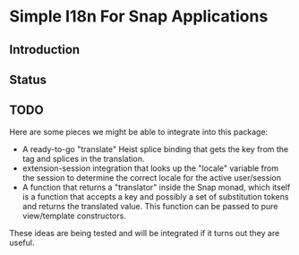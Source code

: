 # Simple I18n For Snap Applications


## Introduction


## Status


## TODO

Here are some pieces we might be able to integrate into this package:

  * A ready-to-go "translate" Heist splice binding that gets the key from the
  	tag and splices in the translation.
  * extension-session integration that looks up the "locale" variable from the
  	session to determine the correct locale for the active user/session
  * A function that returns a "translator" inside the Snap monad, which itself
  	is a function that accepts a key and possibly a set of substitution tokens
  	and returns the translated value. This function can be passed to pure
  	view/template constructors.


These ideas are being tested and will be integrated if it turns out they are
useful. 

